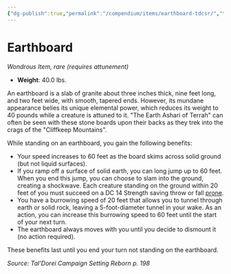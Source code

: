 ```yaml
---
{"dg-publish":true,"permalink":"/compendium/items/earthboard-tdcsr/","tags":["compendium/src/5e/tdcsr","item/attunement/required","item/rarity/rare","item/wondrous"]}
---
```


# Earthboard
*Wondrous Item, rare (requires attunement)*  

- **Weight**: 40.0 lbs.

An earthboard is a slab of granite about three inches thick, nine feet long, and two feet wide, with smooth, tapered ends. However, its mundane appearance belies its unique elemental power, which reduces its weight to 40 pounds while a creature is attuned to it. "The Earth Ashari of Terrah" can often be seen with these stone boards upon their backs as they trek into the crags of the "Cliffkeep Mountains".

While standing on an earthboard, you gain the following benefits:

- Your speed increases to 60 feet as the board skims across solid ground (but not liquid surfaces).  
- If you ramp off a surface of solid earth, you can long jump up to 60 feet. When you end this jump, you can choose to slam into the ground, creating a shockwave. Each creature standing on the ground within 20 feet of you must succeed on a DC 14 Strength saving throw or fall [prone](rules/conditions.md#prone).  
- You have a burrowing speed of 20 feet that allows you to tunnel through earth or solid rock, leaving a 5-foot-diameter tunnel in your wake. As an action, you can increase this burrowing speed to 60 feet until the start of your next turn.  
- The earthboard always moves with you until you decide to dismount it (no action required).  

These benefits last until you end your turn not standing on the earthboard.

*Source: Tal'Dorei Campaign Setting Reborn p. 198*